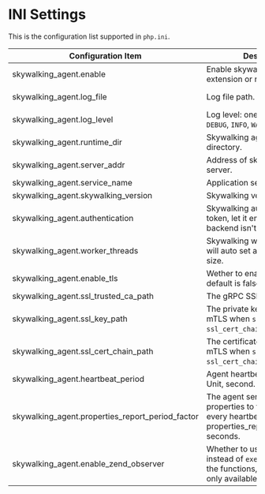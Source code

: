 # INI Settings

This is the configuration list supported in `php.ini`.

| Configuration Item                               | Description                                                                                                              | Default Value             |
| ------------------------------------------------ | ------------------------------------------------------------------------------------------------------------------------ | ------------------------- |
| skywalking_agent.enable                          | Enable skywalking_agent extension or not.                                                                                | Off                       |
| skywalking_agent.log_file                        | Log file path.                                                                                                           | /tmp/skywalking-agent.log |
| skywalking_agent.log_level                       | Log level: one of `OFF`, `TRACE`, `DEBUG`, `INFO`, `WARN`, `ERROR`.                                                      | INFO                      |
| skywalking_agent.runtime_dir                     | Skywalking agent runtime directory.                                                                                      | /tmp/skywalking-agent     |
| skywalking_agent.server_addr                     | Address of skywalking oap server.                                                                                        | 127.0.0.1:11800           |
| skywalking_agent.service_name                    | Application service name.                                                                                                | hello-skywalking          |
| skywalking_agent.skywalking_version              | Skywalking version, 8 or 9.                                                                                              | 8                         |
| skywalking_agent.authentication                  | Skywalking authentication token, let it empty if the backend isn't enabled.                                              |                           |
| skywalking_agent.worker_threads                  | Skywalking worker threads, 0 will auto set as the cpu core size.                                                         | 0                         |
| skywalking_agent.enable_tls                      | Wether to enable tls for gPRC, default is false.                                                                         | Off                       |
| skywalking_agent.ssl_trusted_ca_path             | The gRPC SSL trusted ca file.                                                                                            |                           |
| skywalking_agent.ssl_key_path                    | The private key file. Enable mTLS when `ssl_key_path` and `ssl_cert_chain_path` exist.                                   |                           |
| skywalking_agent.ssl_cert_chain_path             | The certificate file. Enable mTLS when `ssl_key_path` and `ssl_cert_chain_path` exist.                                   |                           |
| skywalking_agent.heartbeat_period                | Agent heartbeat report period. Unit, second.                                                                             | 30                        |
| skywalking_agent.properties_report_period_factor | The agent sends the instance properties to the backend every heartbeat_period * properties_report_period_factor seconds. | 10                        |
| skywalking_agent.enable_zend_observer            | Whether to use `zend observer` instead of `execute_ex` to hook the functions, this feature is only available for PHP8+.  | Off                       |
